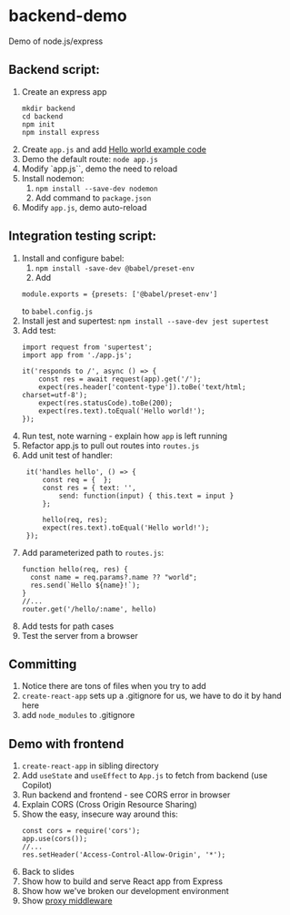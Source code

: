 # backend-demo
Demo of node.js/express

## Backend script:
1. Create an express app
    ```
    mkdir backend
    cd backend
    npm init
    npm install express
    ```
1. Create `app.js` and add [Hello world example code](https://expressjs.com/en/starter/hello-world.html)
1. Demo the default route: `node app.js`
1. Modify `app.js``, demo the need to reload
1. Install nodemon:
     1. `npm install --save-dev nodemon`
     1. Add command to `package.json`
1. Modify `app.js`, demo auto-reload

## Integration testing script:
1. Install and configure babel:
    1. `npm install -save-dev @babel/preset-env`
    1. Add 
    ```
    module.exports = {presets: ['@babel/preset-env']
    ```
    to `babel.config.js`
1. Install jest and supertest: `npm install --save-dev jest supertest`
1. Add test:
    ```
    import request from 'supertest';
    import app from './app.js';

    it('responds to /', async () => {
        const res = await request(app).get('/');
        expect(res.header['content-type']).toBe('text/html; charset=utf-8');
        expect(res.statusCode).toBe(200);
        expect(res.text).toEqual('Hello world!');
    });
    ```
1. Run test, note warning - explain how `app` is left running
1. Refactor app.js to pull out routes into `routes.js`
1. Add unit test of handler:
   ```
    it('handles hello', () => {
        const req = {  };
        const res = { text: '',
            send: function(input) { this.text = input } 
        };

        hello(req, res);
        expect(res.text).toEqual('Hello world!');
    });   
   ```
1. Add parameterized path to `routes.js`:
    ```
    function hello(req, res) {
      const name = req.params?.name ?? "world";
      res.send(`Hello ${name}!`);
    }
    //...
    router.get('/hello/:name', hello)
    ```
1. Add tests for path cases
1. Test the server from a browser

## Committing
1. Notice there are tons of files when you try to add
1. `create-react-app` sets up a .gitignore for us, we have to do it by hand here
1. add `node_modules` to .gitignore


## Demo with frontend
1. `create-react-app` in sibling directory
1. Add `useState` and `useEffect` to `App.js` to fetch from backend (use Copilot)
1. Run backend and frontend - see CORS error in browser
1. Explain CORS (Cross Origin Resource Sharing)
1. Show the easy, insecure way around this:
    ```
    const cors = require('cors');
    app.use(cors());
    //...
    res.setHeader('Access-Control-Allow-Origin', '*');
    ```
1. Back to slides
1. Show how to build and serve React app from Express
1. Show how we've broken our development environment
1. Show [proxy middleware](https://blog.logrocket.com/why-you-should-use-proxy-server-create-react-app/)
